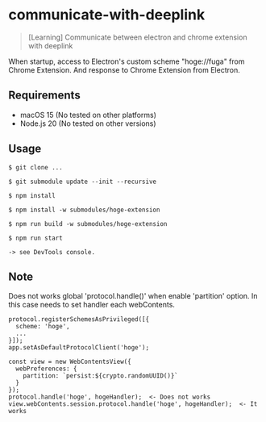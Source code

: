 # communicate-with-deeplink

> [Learning] Communicate between electron and chrome extension with deeplink

When startup, access to Electron's custom scheme "hoge://fuga" from Chrome Extension.
And response to Chrome Extension from Electron.

## Requirements

- macOS 15 (No tested on other platforms)
- Node.js 20 (No tested on other versions)

## Usage

```shell
$ git clone ...

$ git submodule update --init --recursive

$ npm install

$ npm install -w submodules/hoge-extension

$ npm run build -w submodules/hoge-extension

$ npm run start

-> see DevTools console.
```

## Note

Does not works global 'protocol.handle()' when enable 'partition' option.
In this case needs to set handler each webContents.

```
protocol.registerSchemesAsPrivileged([{
  scheme: 'hoge',
  ...
}]);
app.setAsDefaultProtocolClient('hoge');

const view = new WebContentsView({
  webPreferences: {
    partition: `persist:${crypto.randomUUID()}`
  }
});
protocol.handle('hoge', hogeHandler);  <- Does not works
view.webContents.session.protocol.handle('hoge', hogeHandler);  <- It works
```
